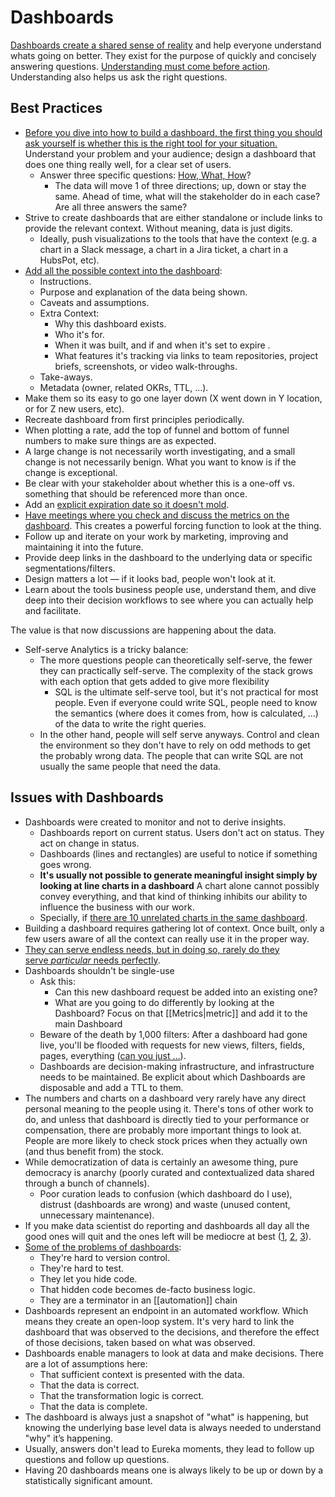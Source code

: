 # Dashboards

[Dashboards create a shared sense of reality](https://benn.substack.com/p/data-is-for-dashboards) and help everyone understand whats going on better. They exist for the purpose of quickly and concisely answering questions. [Understanding must come before action](https://sarahsnewsletter.substack.com/p/what-substack-analytics-engineers). Understanding also helps us ask the right questions.

## Best Practices

- [Before you dive into how to build a dashboard, the first thing you should ask yourself is whether this is the right tool for your situation.](https://shopify.engineering/make-dashboards-using-product-thinking-approach) Understand your problem and your audience; design a dashboard that does one thing really well, for a clear set of users.
  - Answer three specific questions: [How, What, How](https://youtu.be/g2-dkJkZjiI)?
    - The data will move 1 of three directions; up, down or stay the same. Ahead of time, what will the stakeholder do in each case? Are all three answers the same?
- Strive to create dashboards that are either standalone or include links to provide the relevant context. Without meaning, data is just digits.
  - Ideally, push visualizations to the tools that have the context (e.g. a chart in a Slack message, a chart in a Jira ticket, a chart in a HubsPot, etc).
- [Add all the possible context into the dashboard](https://www.youtube.com/watch?v=Kub2bXrKmOE):
  - Instructions.
  - Purpose and explanation of the data being shown.
  - Caveats and assumptions.
  - Extra Context:
    - Why this dashboard exists.
    - Who it's for.
    - When it was built, and if and when it's set to expire .
    - What features it's tracking via links to team repositories, project briefs, screenshots, or video walk-throughs.
  - Take-aways.
  - Metadata (owner, related OKRs, TTL, …).
- Make them so its easy to go one layer down (X went down in Y location, or for Z new users, etc).
- Recreate dashboard from first principles periodically.
- When plotting a rate, add the top of funnel and bottom of funnel numbers to make sure things are as expected.
- A large change is not necessarily worth investigating, and a small change is not necessarily benign. What you want to know is if the change is exceptional.
- Be clear with your stakeholder about whether this is a one-off vs. something that should be referenced more than once.
- Add an [explicit expiration date so it doesn't mold](https://mikkeldengsoe.substack.com/p/moldy-data).
- [Have meetings where you check and discuss the metrics on the dashboard](https://counting.substack.com/p/the-utility-of-an-unwatched-dashboard). This creates a powerful forcing function to look at the thing.
- Follow up and iterate on your work by marketing, improving and maintaining it into the future.
- Provide deep links in the dashboard to the underlying data or specific segmentations/filters.
- Design matters a lot — if it looks bad, people won't look at it.
- Learn about the tools business people use, understand them, and dive deep into their decision workflows to see where you can actually help and facilitate.

The value is that now discussions are happening about the data.

- Self-serve Analytics is a tricky balance:
  - The more questions people can theoretically self-serve, the fewer they can practically self-serve. The complexity of the stack grows with each option that gets added to give more flexibility
    - SQL is the ultimate self-serve tool, but it's not practical for most people. Even if everyone could write SQL, people need to know the semantics (where does it comes from, how is calculated, ...) of the data to write the right queries.
  - In the other hand, people will self serve anyways. Control and clean the environment so they don't have to rely on odd methods to get the probably wrong data. The people that can write SQL are not usually the same people that need the data.

## Issues with Dashboards

- Dashboards were created to monitor and not to derive insights.
  - Dashboards report on current status. Users don't act on status. They act on change in status.
  - Dashboards (lines and rectangles) are useful to notice if something goes wrong.
  - **It's usually not possible to generate meaningful insight simply by looking at line charts in a dashboard** A chart alone cannot possibly convey everything, and that kind of thinking inhibits our ability to influence the business with our work.
  - Specially, if [there are 10 unrelated charts in the same dashboard](https://www.deathofdashboards.com/).
- Building a dashboard requires gathering lot of context. Once built, only a few users aware of all the context can really use it in the proper way.
- [They can serve endless needs, but in doing so, rarely do they serve _particular_ needs perfectly](https://win.hyperquery.ai/p/analysis-or-dashboard).
- Dashboards shouldn't be single-use
  - Ask this:
    - Can this new dashboard request be added into an existing one?
    - What are you going to do differently by looking at the Dashboard? Focus on that [[Metrics|metric]] and add it to the main Dashboard
  - Beware of the death by 1,000 filters: After a dashboard had gone live, you'll be flooded with requests for new views, filters, fields, pages, everything ([can you just ...](https://richardswinbank.net/blog/can_you_just)).
  - Dashboards are decision-making infrastructure, and infrastructure needs to be maintained. Be explicit about which Dashboards are disposable and add a TTL to them.
- The numbers and charts on a dashboard very rarely have any direct personal meaning to the people using it. There's tons of other work to do, and unless that dashboard is directly tied to your performance or compensation, there are probably more important things to look at. People are more likely to check stock prices when they actually own (and thus benefit from) the stock.
- While democratization of data is certainly an awesome thing, pure democracy is anarchy (poorly curated and contextualized data shared through a bunch of channels).
  - Poor curation leads to confusion (which dashboard do I use), distrust (dashboards are wrong) and waste (unused content, unnecessary maintenance).
- If you make data scientist do reporting and dashboards all day all the good ones will quit and the ones left will be mediocre at best ([1](https://twitter.com/sethrosen/status/1306605742452076548), [2](https://twitter.com/sethrosen/status/1383148819441913857), [3](https://greatexpectations.io/blog/one-more-stratification/)).
- [Some of the problems of dashboards](https://twitter.com/EmilyGorcenski/status/1397066345947308034):
  - They're hard to version control.
  - They're hard to test.
  - They let you hide code.
  - That hidden code becomes de-facto business logic.
  - They are a terminator in an [[automation]] chain
- Dashboards represent an endpoint in an automated workflow. Which means they create an open-loop system. It's very hard to link the dashboard that was observed to the decisions, and therefore the effect of those decisions, taken based on what was observed.
- Dashboards enable managers to look at data and make decisions. There are a lot of assumptions here:
  - That sufficient context is presented with the data.
  - That the data is correct.
  - That the transformation logic is correct.
  - That the data is complete.
- The dashboard is always just a snapshot of "what" is happening, but knowing the underlying base level data is always needed to understand "why" it’s happening.
- Usually, answers don't lead to Eureka moments, they lead to follow up questions and follow up questions.
- Having 20 dashboards means one is always likely to be up or down by a statistically significant amount.
